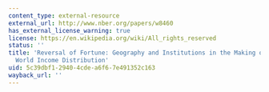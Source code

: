 ```yaml
---
content_type: external-resource
external_url: http://www.nber.org/papers/w8460
has_external_license_warning: true
license: https://en.wikipedia.org/wiki/All_rights_reserved
status: ''
title: 'Reversal of Fortune: Geography and Institutions in the Making of the Modern
  World Income Distribution'
uid: 5c39dbf1-2940-4cde-a6f6-7e491352c163
wayback_url: ''
---
```

